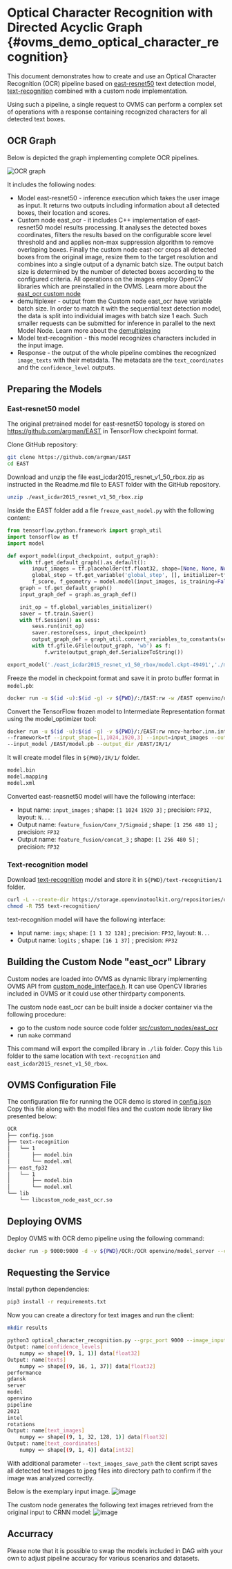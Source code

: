 #  Optical Character Recognition with Directed Acyclic Graph {#ovms_demo_optical_character_recognition}

This document demonstrates how to create and use an Optical Character Recognition (OCR) pipeline based on [east-resnet50](https://github.com/argman/EAST) text detection model,
[text-recognition](https://github.com/openvinotoolkit/open_model_zoo/tree/master/models/intel/text-recognition-0014) combined with a custom node implementation.

Using such a pipeline, a single request to OVMS can perform a complex set of operations with a response containing
recognized characters for all detected text boxes. 

## OCR Graph

Below is depicted the graph implementing complete OCR pipelines. 

![OCR graph](east_ocr.png)

It includes the following nodes:

- Model east-resnet50 - inference execution which takes the user image as input. It returns two outputs including information about all detected boxes, their location and scores.
- Custom node east_ocr - it includes C++ implementation of east-resnet50 model results processing. It analyses the detected boxes coordinates, filters the results
based on the configurable score level threshold and and applies non-max suppression algorithm to remove overlaping boxes. Finally the custom node east-ocr crops all detected boxes
from the original image, resize them to the target resolution and combines into a single output of a dynamic batch size. The output batch size is determined by the number of detected
boxes according to the configured criteria. All operations on the images employ OpenCV libraries which are preinstalled in the OVMS. Learn more about the [east_ocr custom node](https://github.com/openvinotoolkit/model_server/tree/develop/src/custom_nodes/east_ocr)
- demultiplexer - output from the Custom node east_ocr have variable batch size. In order to match it with the sequential text detection model, the data is split into individuial images with batch size 1 each.
Such smaller requests can be submitted for inference in parallel to the next Model Node. Learn more about the [demultiplexing](../../../docs/demultiplexing.md)
- Model text-recognition - this model recognizes characters included in the input image. 
- Response - the output of the whole pipeline combines the recognized `image_texts` with their metadata. 
The metadata are the `text_coordinates` and the `confidence_level` outputs.

## Preparing the Models

### East-resnet50 model

The original pretrained model for east-resnet50 topology is stored on https://github.com/argman/EAST in TensorFlow checkpoint format.

Clone GitHub repository:
```bash
git clone https://github.com/argman/EAST 
cd EAST 
```
Download and unzip the file east_icdar2015_resnet_v1_50_rbox.zip as instructed in the Readme.md file to EAST folder with the GitHub repository.
```bash
unzip ./east_icdar2015_resnet_v1_50_rbox.zip
```
Inside the EAST folder add a file `freeze_east_model.py` with the following content:
```python
from tensorflow.python.framework import graph_util
import tensorflow as tf
import model

def export_model(input_checkpoint, output_graph):
    with tf.get_default_graph().as_default():
        input_images = tf.placeholder(tf.float32, shape=[None, None, None, 3], name='input_images')
        global_step = tf.get_variable('global_step', [], initializer=tf.constant_initializer(0), trainable=False)
        f_score, f_geometry = model.model(input_images, is_training=False)
    graph = tf.get_default_graph()
    input_graph_def = graph.as_graph_def()

    init_op = tf.global_variables_initializer()
    saver = tf.train.Saver()
    with tf.Session() as sess:
        sess.run(init_op)
        saver.restore(sess, input_checkpoint)
        output_graph_def = graph_util.convert_variables_to_constants(sess=sess, input_graph_def=input_graph_def, output_node_names=['feature_fusion/concat_3','feature_fusion/Conv_7/Sigmoid'])
        with tf.gfile.GFile(output_graph, 'wb') as f:
            f.write(output_graph_def.SerializeToString())

export_model('./east_icdar2015_resnet_v1_50_rbox/model.ckpt-49491','./model.pb')
```
Freeze the model in checkpoint format and save it in proto buffer format in `model.pb`:

```bash
docker run -u $(id -u):$(id -g) -v ${PWD}/:/EAST:rw -w /EAST openvino/ubuntu18_dev:2021.3 python3 freeze_east_model.py
```

Convert the TensorFlow frozen model to Intermediate Representation format using the model_optimizer tool:
```bash
docker run -u $(id -u):$(id -g) -v ${PWD}/:/EAST:rw nncv-harbor.inn.intel.com/openvino/ubuntu20_dev:2022.1.0.579 python3 /usr/local/lib/python3.8/dist-packages/openvino/tools/mo/mo.py \
--framework=tf --input_shape=[1,1024,1920,3] --input=input_images --output=feature_fusion/Conv_7/Sigmoid,feature_fusion/concat_3 \
--input_model /EAST/model.pb --output_dir /EAST/IR/1/
```
It will create model files in `${PWD}/IR/1/` folder.
```bash
model.bin
model.mapping
model.xml
```
Converted east-reasnet50 model will have the following interface:
- Input name: `input_images` ; shape: `[1 1024 1920 3]` ; precision: `FP32`, layout: `N...`
- Output name: `feature_fusion/Conv_7/Sigmoid` ; shape: `[1 256 480 1]` ; precision: `FP32`
- Output name: `feature_fusion/concat_3` ; shape: `[1 256 480 5]` ; precision: `FP32`

### Text-recognition model
Download [text-recognition](https://github.com/openvinotoolkit/open_model_zoo/tree/master/models/intel/text-recognition-0014) model and store it in `${PWD}/text-recognition/1` folder.
```bash
curl -L --create-dir https://storage.openvinotoolkit.org/repositories/open_model_zoo/2022.1/models_bin/2/text-recognition-0014/FP32/text-recognition-0014.bin -o text-recognition/1/model.bin https://storage.openvinotoolkit.org/repositories/open_model_zoo/2022.1/models_bin/2/text-recognition-0014/FP32/text-recognition-0014.xml -o text-recognition/1/model.xml
chmod -R 755 text-recognition/
```

text-recognition model will have the following interface:
- Input name: `imgs`;  shape: `[1 1 32 128]` ; precision: `FP32`, layout: `N...`
- Output name: `logits` ; shape: `[16 1 37]` ; precision: `FP32`

## Building the Custom Node "east_ocr" Library 

Custom nodes are loaded into OVMS as dynamic library implementing OVMS API from [custom_node_interface.h](https://github.com/openvinotoolkit/model_server/blob/develop/src/custom_node_interface.h).
It can use OpenCV libraries included in OVMS or it could use other thirdparty components.

The custom node east_ocr can be built inside a docker container via the following procedure:
- go to the custom node source code folder [src/custom_nodes/east_ocr](https://github.com/openvinotoolkit/model_server/blob/develop/src/custom_nodes/east_ocr)
- run `make` command

This command will export the compiled library in `./lib` folder.
Copy this `lib` folder to the same location with `text-recognition` and `east_icdar2015_resnet_v1_50_rbox`.

## OVMS Configuration File

The configuration file for running the OCR demo is stored in [config.json](config.json)
Copy this file along with the model files and the custom node library like presented below:
```bash
OCR
├── config.json
├── text-recognition
│   └── 1
│       ├── model.bin
│       └── model.xml
├── east_fp32
│   └── 1
│       ├── model.bin
│       └── model.xml
└── lib
    └── libcustom_node_east_ocr.so
```

## Deploying OVMS

Deploy OVMS with OCR demo pipeline using the following command:

```bash
docker run -p 9000:9000 -d -v ${PWD}/OCR:/OCR openvino/model_server --config_path /OCR/config.json --port 9000
```

## Requesting the Service

Install python dependencies:
```bash
pip3 install -r requirements.txt
``` 

Now you can create a directory for text images and run the client:
```bash
mkdir results
```
```bash
python3 optical_character_recognition.py --grpc_port 9000 --image_input_path demo_images/input.jpg --pipeline_name detect_text_images --text_images_save_path ./results/ --image_layout NHWC
Output: name[confidence_levels]
    numpy => shape[(9, 1, 1)] data[float32]
Output: name[texts]
    numpy => shape[(9, 16, 1, 37)] data[float32]
performance
gdansk
server
model
openvino
pipeline
2021
intel
rotations
Output: name[text_images]
    numpy => shape[(9, 1, 32, 128, 1)] data[float32]
Output: name[text_coordinates]
    numpy => shape[(9, 1, 4)] data[int32]
```

With additional parameter `--text_images_save_path` the client script saves all detected text images to jpeg files into directory path to confirm
if the image was analyzed correctly.

Below is the exemplary input image.
![image](input.jpg)

The custom node generates the following text images retrieved from the original input to CRNN model:
![image](crnn_table.png)

## Accurracy
Please note that it is possible to swap the models included in DAG with your own to adjust pipeline accuracy for various scenarios and datasets.

